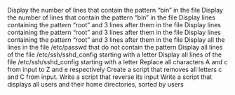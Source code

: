 Display the number of lines that contain the pattern “bin” in the file 
Display the number of lines that contain the pattern “bin” in the file 
Display lines containing the pattern “root” and 3 lines after them in the file
Display lines containing the pattern “root” and 3 lines after them in the file
Display lines containing the pattern “root” and 3 lines after them in the file
Display all the lines in the file /etc/passwd that do not contain the pattern
Display all lines of the file /etc/ssh/sshd_config starting with a letter
Display all lines of the file /etc/ssh/sshd_config starting with a letter
Replace all characters A and c from input to Z and e respectively
Create a script that removes all letters c and C from input.
Write a script that reverse its input
Write a script that displays all users and their home directories, sorted by users
